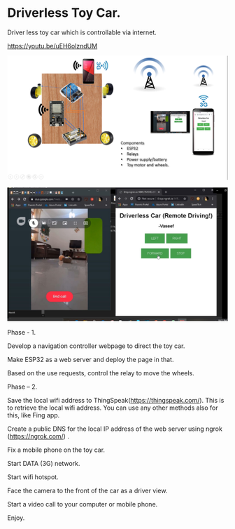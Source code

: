 # Driverless Toy Car.

Driver less toy car which is controllable via internet.

https://youtu.be/uEH6olzndUM

![PnP Starter Pack Front Page](./car__designarchitecture.png)

![PnP Starter Pack Front Page](./screen.jpeg)

Phase - 1.

Develop a navigation controller webpage to direct the toy car.

Make ESP32 as a web server and deploy the page in that.

Based on the use requests, control the relay to move the wheels.


Phase – 2.

Save the local wifi address to ThingSpeak(https://thingspeak.com/). This is to retrieve the local wifi address. You can use any other methods also for this, like Fing app.

Create a public DNS for the local IP address of the web server using ngrok (https://ngrok.com/) .

Fix a mobile phone on the toy car.

Start DATA (3G) network.

Start  wifi hotspot.

Face the camera to the front of the car as a driver view. 

Start a video call to your computer or mobile phone. 


Enjoy.
